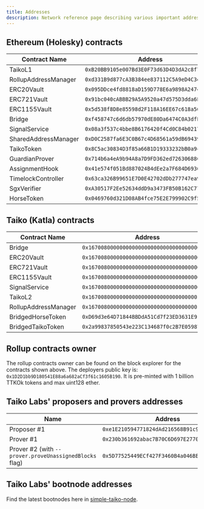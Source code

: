```yaml
---
title: Addresses
description: Network reference page describing various important addresses on Taiko.
---
```


## Ethereum (Holesky) contracts

| Contract Name        | Address                                      |
| -------------------- | -------------------------------------------- |
| TaikoL1              | `0xB20BB9105e007Bd3E0F73d63D4D3dA2c8f736b77` |
| RollupAddressManager | `0xd331B9d877cA3B384ee837112C5A9eD4C3e11cd6` |
| ERC20Vault           | `0x095DDce4fd8818aD159D778E6a9898A2474933ca` |
| ERC721Vault          | `0x91bc040cABBB29A5A9520a47d575D3dda6EE4F05` |
| ERC1155Vault         | `0x5d538f8D8e85598d2F118A16EE67c618a56d8c74` |
| Bridge               | `0xf458747c6d6db57970dE80Da6474C0A3dfE94BF1` |
| SignalService        | `0x08a3f537c4bbe8B6176420f4Cd0C84b02172dC65` |
| SharedAddressManager | `0xD0C2587fa6E3C0B67c4D68561a59dB69439AbF2a` |
| TaikoToken           | `0x8C5ac30834D3f85a66B1D19333232bB0a9ca2Db0` |
| GuardianProver       | `0x714b6a4eA9b94A8a7D9FD362ed72630688C8898c` |
| AssignmentHook       | `0x41e574f051Bd887024B4dEe2a7F684D6936c4488` |
| TimelockController   | `0x63ca326B99651E7D0E42702dDb277747ea9E15dD` |
| SgxVerifier          | `0xA30517F2Ee52634ddD9a3473FB50B162C772c84D` |
| HorseToken           | `0x0469760d321D08AB4fce75E2E799902C9f55dA59` |

## Taiko (Katla) contracts

| Contract Name        | Address                                      |
| -------------------- | -------------------------------------------- |
| Bridge               | `0x1670080000000000000000000000000000000001` |
| ERC20Vault           | `0x1670080000000000000000000000000000000002` |
| ERC721Vault          | `0x1670080000000000000000000000000000000003` |
| ERC1155Vault         | `0x1670080000000000000000000000000000000004` |
| SignalService        | `0x1670080000000000000000000000000000000005` |
| TaikoL2              | `0x1670080000000000000000000000000000010001` |
| RollupAddressManager | `0x1670080000000000000000000000000000010002` |
| BridgedHorseToken    | `0xD69d3e64D71844BBDdA51Cd7f23ED3631E9FAC49` |
| BridgedTaikoToken    | `0x2a99837850543e223C134687f0c2B7E059873047` |

## Rollup contracts owner

The rollup contracts owner can be found on the block explorer for the contracts shown above. The deployers public key is: `0x1D2D1bb9D180541E88a6a682aCf3f61c1605B190`. It is pre-minted with 1 billion TTKOk tokens and max uint128 ether.

## Taiko Labs' proposers and provers addresses

| Name                                                   | Address                                      |
| ------------------------------------------------------ | -------------------------------------------- |
| Proposer #1                                            | `0xe1E210594771824dAd216568B91c9Cb4CEED361C` |
| Prover #1                                              | `0x230b361692abac7B70C6D697E2770E8c18ba1FC1` |
| Prover #2 (with `--prover.proveUnassignedBlocks` flag) | `0x5D77525449ECf427F3460B4a046BEAd5cbFD6A0A` |

## Taiko Labs' bootnode addresses

Find the latest bootnodes here in [simple-taiko-node](https://github.com/taikoxyz/simple-taiko-node/blob/main/.env.sample).
